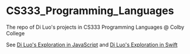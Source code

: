# CS333_Programming_Languages
The repo of Di Luo's projects in CS333 Programming Languages @ Colby College

See [Di Luo's Exploration in JavaScript](https://htmlpreview.github.io/?https://raw.githubusercontent.com/diluo1999/wiki_colby_edu/main/474513801.html) and [Di Luo's Exploration in Swift](https://htmlpreview.github.io/?https://raw.githubusercontent.com/diluo1999/wiki_colby_edu/main/475463787.html)
